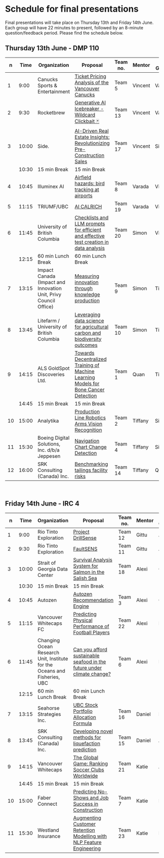 # Schedule for final presentations

Final presentations will take place on Thursday 13th and Friday 14th June. Each group will have 22 minutes to present, followed by an 8-minute question/feedback period. Please find the schedule below. 

## Thursday 13th June - DMP 110

| n  | Time  | Organization | Proposal | Team no. | Mentor | 2nd Grader | Q&A Moderator |
|----|-------|--------------|----------|----------|--------|------------|---------------|
| 1  | 9:00 | Canucks Sports & Entertainment|[Ticket Pricing Analysis of the Vancouver Canucks](Ticket_Pricing_Analysis_of_the_Vancouver_Canucks.md) | Team 5 | Vincent | Varada | Quan |
| 2  | 9:30 | Rocketbrew|[Generative AI Icebreaker - Wildcard Clickbait 🃏](Generative_AI_Icebreaker_-_Wildcard_Clickbait_🃏.md) | Team 13 | Vincent | Varada | Quan * |
| 3  | 10:00 | Side.|[AI-Driven Real Estate Insights: Revolutionizing Pre-Construction Sales](AI-Driven_Real_Estate_Insights%3A_Revolutionizing_Pre-Construction_Sales.md) | Team 17 | Vincent    | Simon | Quan |
|    | 10:30 | 15 min Break | 15 min Break |         |   | | |
| 4  | 10:45 | Illuminex AI|[Airfield hazards: bird tracking at airports](Airfield_hazards%3A_bird_tracking_at_airports.md) | Team 8 | Varada | Vincent | Tiffany * |
| 5  | 11:15 | TRIUMF/UBC|[AI CALRICH ](AI_CALRICH_.md) | Team 19 | Varada | Vincent | Tiffany * |
| 6  | 11:45 | University of British Columbia|[Checklists and LLM prompts for efficient and effective test creation in data analysis](Checklists_and_LLM_prompts_for_efficient_and_effective_test_creation_in_data_analysis.md) | Team 20 | Simon | Vincent   | Tiffany * |
|    | 12:15 | 60 min Lunch Break | 60 min Lunch Break |         |   |
| 7  | 13:15 | Impact Canada (Impact and Innovation Unit, Privy Council Office)|[Measuring innovation through knowledge production](Measuring_innovation_through_knowledge_production.md) | Team 9 | Simon | Tiffany   | Varada |
| 8  | 13:45 | Litefarm / University of British Columbia|[Leveraging data science for agricultural carbon and biodiversity outcomes](Leveraging_data_science_for_agricultural_carbon_and_biodiversity_outcomes.md) | Team 10 | Simon | Tiffany | Varada |
| 9  | 14:15 | ALS GoldSpot Discoveries Ltd.|[Towards Decentralized Training of Machine Learning Models for Bone Cancer Detection](Towards_Decentralized_Training_of_Machine_Learning_Models_for_Bone_Cancer_Detection.md) | Team 1 |Quan    | Tiffany   | Varada |
|    | 14:45 | 15 min Break | 15 min Break |         |   | | |
| 10  | 15:00 | Analytika|[Production Line Robotics Arms Vision Recognition](Production_Line_Robotics_Arms_Vision_Recognition.md) | Team 2 | Tiffany    | Simon   | Quan * |
| 11  | 15:30 | Boeing Digital Solutions, Inc. d/b/a Jeppesen |[Navigation Chart Change Detection](Navigation_Chart_Change_Detection.md) | Team 4 | Tiffany    | Simon   | Quan |
| 12  | 16:00 | SRK Consulting (Canada) Inc.|[Benchmarking tailings facility risks](Benchmarking_tailings_facility_risks.md) | Team 14 | Tiffany    | Quan   | Varada |


&nbsp;
&nbsp;

## Friday 14th June - IRC 4

| n  | Time  | Organization | Proposal | Team no. | Mentor | 2nd Grader | Q&A Moderator |
|----|-------|--------------|----------|----------|--------|------------|---------------|
| 1  | 9:00 | Rio Tinto Exploration|[Project DrillSense](Project_DrillSense.md) | Team 12 | Gittu    | Alexi   | Daniel |
| 2  | 9:30 | Rio Tinto Exploration|[FaultSENS](FaultSENS.md) | Team 11 | Gittu    | Alexi   | Daniel
| 3  | 10:00 | Strait of Georgia Data Center|[Survival Analysis System for Salmon in the Salish Sea](Survival_Analysis_System_for_Salmon_in_the_Salish_Sea.md) | Team 18 | Alexi    | Gittu | Daniel * |
|    | 10:30 | 15 min Break | 15 min Break |         |   | | |
| 4  | 10:45 | Autozen|[Autozen Recommendation Engine](Autozen_Recommendation_Engine.md) | Team 3 |Alexi | Gittu | Katie |
| 5  | 11:15 | Vancouver Whitecaps FC|[Predicting Physical Performance of Football Players](Predicting_Physical_Performance_of_Football_Players.md) | Team 22 | Alexi | Katie | Gittu * |
| 6  | 11:45 | Changing Ocean Research Unit, Institute for the Oceans and Fisheries, UBC|[Can you afford sustainable seafood in the future under climate change?](Can_you_afford_sustainable_seafood_in_the_future_under_climate_change.md) | Team 6 | Alexi | Katie | Gittu |
|    | 12:15 | 60 min Lunch Break | 60 min Lunch Break |         |   |
| 7  | 13:15 | Seahorse Strategies Inc.|[UBC Stock Portfolio Allocation Formula](UBC_Stock_Portfolio_Allocation_Formula.md) | Team 16 | Daniel | Katie   | Alexi |
| 8  | 13:45 | SRK Consulting (Canada) Inc.|[Developing novel methods for liquefaction prediction](Developing_novel_methods_for_liquefaction_prediction.md) | Team 15 | Daniel | Alexi   | Katie * |
| 9  | 14:15 | Vancouver Whitecaps|[The Global Game: Ranking Soccer Clubs Worldwide](The_Global_Game%3A_Ranking_Soccer_Clubs_Worldwide.md) | Team 21 | Katie    | Alexi   | Gittu |
|    | 14:45 | 15 min Break | 15 min Break |         |   | | |
| 10  | 15:00 | Faber Connect|[Predicting No-Shows and Job Success in Construction](Predicting_No-Shows_and_Job_Success_in_Construction.md) | Team 7 | Katie    | Daniel   | Alexi
| 11  | 15:30 | Westland Insurance|[Augmenting Customer Retention Modelling with NLP Feature Engineering](Augmenting_Customer_Retention_Modelling_with_NLP_Feature_Engineering.md) | Team 23 |Katie    | Daniel | Alexi   |

